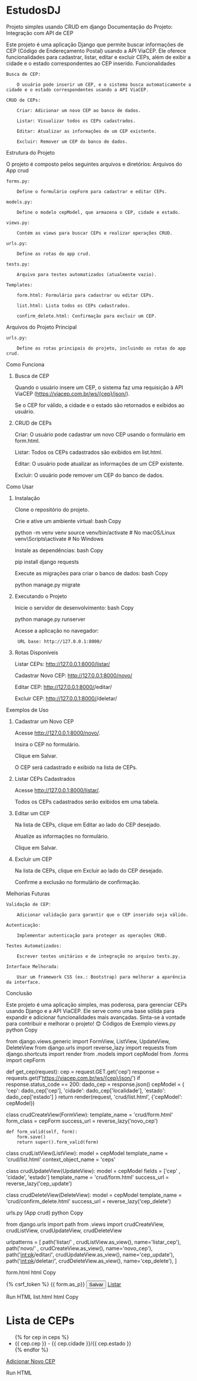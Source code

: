 # EstudosDJ
Projeto simples usando CRUD em django
Documentação do Projeto: Integração com API de CEP

Este projeto é uma aplicação Django que permite buscar informações de CEP (Código de Endereçamento Postal) usando a API ViaCEP. Ele oferece funcionalidades para cadastrar, listar, editar e excluir CEPs, além de exibir a cidade e o estado correspondentes ao CEP inserido.
Funcionalidades

    Busca de CEP:

        O usuário pode inserir um CEP, e o sistema busca automaticamente a cidade e o estado correspondentes usando a API ViaCEP.

    CRUD de CEPs:

        Criar: Adicionar um novo CEP ao banco de dados.

        Listar: Visualizar todos os CEPs cadastrados.

        Editar: Atualizar as informações de um CEP existente.

        Excluir: Remover um CEP do banco de dados.

Estrutura do Projeto

O projeto é composto pelos seguintes arquivos e diretórios:
Arquivos do App crud

    forms.py:

        Define o formulário cepForm para cadastrar e editar CEPs.

    models.py:

        Define o modelo cepModel, que armazena o CEP, cidade e estado.

    views.py:

        Contém as views para buscar CEPs e realizar operações CRUD.

    urls.py:

        Define as rotas do app crud.

    tests.py:

        Arquivo para testes automatizados (atualmente vazio).

    Templates:

        form.html: Formulário para cadastrar ou editar CEPs.

        list.html: Lista todos os CEPs cadastrados.

        confirm_delete.html: Confirmação para excluir um CEP.

Arquivos do Projeto Principal

    urls.py:

        Define as rotas principais do projeto, incluindo as rotas do app crud.

Como Funciona
1. Busca de CEP

    Quando o usuário insere um CEP, o sistema faz uma requisição à API ViaCEP (https://viacep.com.br/ws/{cep}/json/).

    Se o CEP for válido, a cidade e o estado são retornados e exibidos ao usuário.

2. CRUD de CEPs

    Criar: O usuário pode cadastrar um novo CEP usando o formulário em form.html.

    Listar: Todos os CEPs cadastrados são exibidos em list.html.

    Editar: O usuário pode atualizar as informações de um CEP existente.

    Excluir: O usuário pode remover um CEP do banco de dados.

Como Usar
1. Instalação

    Clone o repositório do projeto.

    Crie e ative um ambiente virtual:
    bash
    Copy

    python -m venv venv
    source venv/bin/activate  # No macOS/Linux
    venv\Scripts\activate     # No Windows

    Instale as dependências:
    bash
    Copy

    pip install django requests

    Execute as migrações para criar o banco de dados:
    bash
    Copy

    python manage.py migrate

2. Executando o Projeto

    Inicie o servidor de desenvolvimento:
    bash
    Copy

    python manage.py runserver

    Acesse a aplicação no navegador:

        URL base: http://127.0.0.1:8000/

3. Rotas Disponíveis

    Listar CEPs: http://127.0.0.1:8000/listar/

    Cadastrar Novo CEP: http://127.0.0.1:8000/novo/

    Editar CEP: http://127.0.0.1:8000/<id>/editar/

    Excluir CEP: http://127.0.0.1:8000/<id>/deletar/

Exemplos de Uso
1. Cadastrar um Novo CEP

    Acesse http://127.0.0.1:8000/novo/.

    Insira o CEP no formulário.

    Clique em Salvar.

    O CEP será cadastrado e exibido na lista de CEPs.

2. Listar CEPs Cadastrados

    Acesse http://127.0.0.1:8000/listar/.

    Todos os CEPs cadastrados serão exibidos em uma tabela.

3. Editar um CEP

    Na lista de CEPs, clique em Editar ao lado do CEP desejado.

    Atualize as informações no formulário.

    Clique em Salvar.

4. Excluir um CEP

    Na lista de CEPs, clique em Excluir ao lado do CEP desejado.

    Confirme a exclusão no formulário de confirmação.

Melhorias Futuras

    Validação de CEP:

        Adicionar validação para garantir que o CEP inserido seja válido.

    Autenticação:

        Implementar autenticação para proteger as operações CRUD.

    Testes Automatizados:

        Escrever testes unitários e de integração no arquivo tests.py.

    Interface Melhorada:

        Usar um framework CSS (ex.: Bootstrap) para melhorar a aparência da interface.

Conclusão

Este projeto é uma aplicação simples, mas poderosa, para gerenciar CEPs usando Django e a API ViaCEP. Ele serve como uma base sólida para expandir e adicionar funcionalidades mais avançadas. Sinta-se à vontade para contribuir e melhorar o projeto! 😊
Códigos de Exemplo
views.py
python
Copy

from django.views.generic import FormView, ListView, UpdateView, DeleteView
from django.urls import reverse_lazy
import requests
from django.shortcuts import render
from .models import cepModel
from .forms import cepForm

def get_cep(request):
    cep = request.GET.get('cep')
    response = requests.get(f'https://viacep.com.br/ws/{cep}/json/')
    if response.status_code == 200:
        dado_cep = response.json()
        cepModel = {
            'cep': dado_cep['cep'],
            'cidade': dado_cep['localidade'],
            'estado': dado_cep['estado']
        }
    return render(request, 'crud/list.html', {'cepModel': cepModel})    

class crudCreateView(FormView):
    template_name = 'crud/form.html'
    form_class = cepForm
    success_url = reverse_lazy('novo_cep')

    def form_valid(self, form):
        form.save()
        return super().form_valid(form)
    

class crudListView(ListView):
    model = cepModel
    template_name = 'crud/list.html'
    context_object_name = 'ceps'

class crudUpdateView(UpdateView):
    model = cepModel
    fields = ['cep' , 'cidade', 'estado']
    template_name = 'crud/form.html'
    success_url = reverse_lazy('cep_update')

class crudDeleteView(DeleteView):
    model = cepModel
    template_name = 'crud/confirm_delete.html'
    success_url = reverse_lazy('cep_delete')

urls.py (App crud)
python
Copy

from django.urls import path
from .views import crudCreateView, crudListView, crudUpdateView, crudDeleteView

urlpatterns = [
    path('listar/' , crudListView.as_view(), name='listar_cep'),
    path('novo/' , crudCreateView.as_view(), name='novo_cep'),
    path('<int:pk>/editar/', crudUpdateView.as_view(), name='cep_update'),
    path('<int:pk>/deletar/', crudDeleteView.as_view(), name='cep_delete'),
]

form.html
html
Copy

<!DOCTYPE html>
<html lang="pt-br">
<head>
    <meta charset="UTF-8">
    <meta name="viewport" content="width=device-width, initial-scale=1.0">
    <title>FORM_CEP</title>
</head>
<body>
    <form method="post">
        {% csrf_token %}
        {{ form.as_p}}
        <button type="submit">Salvar</button>
        <a href=" {% url 'listar_cep' %}">Listar</a>
    </form>
</body>
</html>

Run HTML
list.html
html
Copy

<!DOCTYPE html>
<html lang="pt-br">
<head>
    <meta charset="UTF-8">
    <meta name="viewport" content="width=device-width, initial-scale=1.0">
    <title>Lista de CEPs</title>
</head>
<body>
    <h1>Lista de CEPs</h1>
    <ul>
        {% for cep in ceps %}
            <li>{{ cep.cep }} - {{ cep.cidade }}/{{ cep.estado }}</li>
        {% endfor %}
    </ul>
    <a href="{% url 'novo_cep' %}">Adicionar Novo CEP</a>
</body>
</html>

Run HTML
